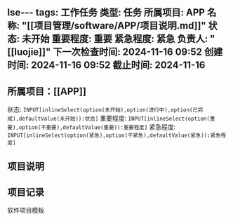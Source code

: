lse---
tags: 工作任务
类型: 任务
所属项目: APP
名称: "[[项目管理/software/APP/项目说明.md]]"
状态: 未开始
重要程度: 重要
紧急程度: 紧急
负责人: "[[luojie]]"
下一次检查时间: 2024-11-16 09:52
创建时间: 2024-11-16 09:52
截止时间: 2024-11-16
---
## 所属项目：[[APP]]

状态: `INPUT[inlineSelect(option(未开始),option(进行中),option(已完成),defaultValue(未开始)):状态]` 重要程度: `INPUT[inlineSelect(option(重要),option(不重要),defaultValue(重要)):重要程度]` 紧急程度: `INPUT[inlineSelect(option(紧急),option(不紧急),defaultValue(紧急)):紧急程度]`

## 项目说明


## 项目记录


软件项目模板
